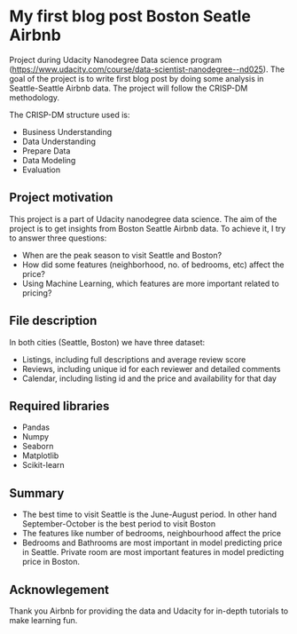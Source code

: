 # My first blog post Boston Seatle Airbnb

Project during Udacity Nanodegree Data science program (https://www.udacity.com/course/data-scientist-nanodegree--nd025).
The goal of the project is to write first blog post by doing some analysis in Seattle-Seattle Airbnb data.
The project will follow the CRISP-DM methodology.

The CRISP-DM structure used is:
- Business Understanding
- Data Understanding
- Prepare Data
- Data Modeling
- Evaluation

## Project motivation
This project is a part of Udacity nanodegree data science. The aim of the project is to get insights from Boston Seattle Airbnb data.
To achieve it, I try to answer three questions:
-  When are the peak season to visit Seattle and Boston?
-  How did some features (neighborhood, no. of bedrooms, etc) affect the price?
-  Using Machine Learning, which features are more important related to pricing?
## File description
In both cities (Seattle, Boston) we have three dataset:

- Listings, including full descriptions and average review score
- Reviews, including unique id for each reviewer and detailed comments
- Calendar, including listing id and the price and availability for that day
## Required libraries
- Pandas
- Numpy
- Seaborn
- Matplotlib
- Scikit-learn
## Summary
- The best time to visit Seattle is the June-August period. In other hand September-October is the best period to visit Boston
- The features like number of bedrooms, neighbourhood affect the price
- Bedrooms and Bathrooms are most important in model predicting price in Seattle. Private room are most important features in model predicting price in Boston.
## Acknowlegement
Thank you Airbnb for providing the data and Udacity for in-depth tutorials to make learning fun.

